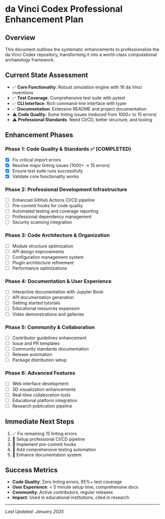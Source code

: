 # da Vinci Codex Professional Enhancement Plan

## Overview
This document outlines the systematic enhancements to professionalize the da Vinci Codex repository, transforming it into a world-class computational archaeology framework.

## Current State Assessment
- ✅ **Core Functionality**: Robust simulation engine with 16 da Vinci inventions
- ✅ **Test Coverage**: Comprehensive test suite with pytest
- ✅ **CLI Interface**: Rich command-line interface with typer
- ✅ **Documentation**: Extensive README and project documentation
- ⚠️ **Code Quality**: Some linting issues (reduced from 1000+ to 15 errors)
- ⚠️ **Professional Standards**: Need CI/CD, better structure, and tooling

## Enhancement Phases

### Phase 1: Code Quality & Standards ✅ (COMPLETED)
- [x] Fix critical import errors
- [x] Resolve major linting issues (1000+ → 15 errors)
- [x] Ensure test suite runs successfully
- [x] Validate core functionality works

### Phase 2: Professional Development Infrastructure 
- [ ] Enhanced GitHub Actions CI/CD pipeline
- [ ] Pre-commit hooks for code quality
- [ ] Automated testing and coverage reporting
- [ ] Professional dependency management
- [ ] Security scanning integration

### Phase 3: Code Architecture & Organization
- [ ] Module structure optimization
- [ ] API design improvements
- [ ] Configuration management system
- [ ] Plugin architecture refinement
- [ ] Performance optimizations

### Phase 4: Documentation & User Experience
- [ ] Interactive documentation with Jupyter Book
- [ ] API documentation generation
- [ ] Getting started tutorials
- [ ] Educational resources expansion
- [ ] Video demonstrations and galleries

### Phase 5: Community & Collaboration
- [ ] Contributor guidelines enhancement
- [ ] Issue and PR templates
- [ ] Community standards documentation
- [ ] Release automation
- [ ] Package distribution setup

### Phase 6: Advanced Features
- [ ] Web interface development
- [ ] 3D visualization enhancements
- [ ] Real-time collaboration tools
- [ ] Educational platform integration
- [ ] Research publication pipeline

## Immediate Next Steps
1. ✅ Fix remaining 15 linting errors
2. 🔄 Setup professional CI/CD pipeline  
3. 🔄 Implement pre-commit hooks
4. 📅 Add comprehensive testing automation
5. 📅 Enhance documentation system

## Success Metrics
- **Code Quality**: Zero linting errors, 95%+ test coverage
- **User Experience**: < 5 minute setup time, comprehensive docs
- **Community**: Active contributors, regular releases
- **Impact**: Used in educational institutions, cited in research

---
*Last Updated: January 2025*